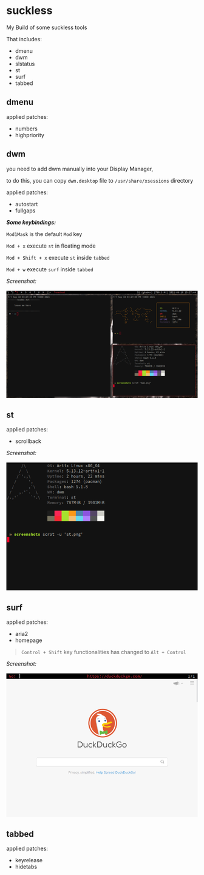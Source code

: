 # suckless
My Build of some suckless tools

That includes:

- dmenu
- dwm
- slstatus
- st
- surf
- tabbed

## dmenu
applied patches:

- numbers
- highpriority

## dwm

you need to add dwm manually into your Display Manager,

to do this, you can copy `dwm.desktop` file to
`/usr/share/xsessions` directory

applied patches:

- autostart
- fullgaps

**_Some keybindings:_**

`Mod1Mask` is the default `Mod` key

`Mod + x`  execute `st` in floating mode

`Mod + Shift + x` execute `st` inside `tabbed`

`Mod + w` execute `surf` inside `tabbed`

*Screenshot:*
\
\
![dwm screenshot](screenshots/dwm.png)


## st
applied patches:

- scrollback

*Screenshot:*
\
\
![st screenshot](screenshots/st.png)


## surf
applied patches:

- aria2
- homepage

> `Control + Shift` key functionalities has changed to `Alt + Control`

*Screenshot:*
\
\
![surf screenshot](screenshots/surf.png)

## tabbed
applied patches:

- keyrelease
- hidetabs
